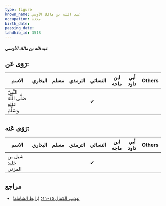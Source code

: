 ```yaml
---
type: figure
known_name: عبد الله بن مالك الأوسي
occupation: محدث
birth_date:
passing_date:
tahdhib_id: 3518
---
```

##### عبد الله بن مالك الأوسي

## رَوَى عَن:
| الاسم                                      | البخاري | مسلم | الترمذي | النسائي | ابن ماجه | أبي داود | Others |
| ------------------------------------------ | ------- | ---- | ------- | ------- | -------- | -------- | ------ |
| النَّبِيّ صَلَّى اللَّهُ عَلَيْهِ وسَلَّمَ |         |      |         | ✔       |          |          |        |
## رَوَى عَنه:
| الاسم              | البخاري | مسلم | الترمذي | النسائي | ابن ماجه | أبي داود | Others |
| ------------------ | ------- | ---- | ------- | ------- | -------- | -------- | ------ |
| شبل بن خليد المزني |         |      |         | ✔       |          |          |        |
## مراجع
- [تهذيب الكمال ١٥-٥١١](obsidian://open?vault=Tahdhib-al-Kamal&file=Figures/٣٥١٨-عبد%20الله%20بن%20مالك%20الأوسي) ([رابط الشاملة](https://shamela.ws/book/3722/7995))